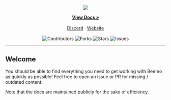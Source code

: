 <p align="center">
  <!-- Project Title and Links-->
<p align="center">
<img src="assets">
</p>
  <p align="center">
    <a href="https://docs.beemo.gg"><strong>View Docs »</strong></a>
    <br /><br />
    <a href="https://beemo.gg/discord">Discord</a>
    ·
    <a href="https://beemo.gg">Website</a>
  </p>
</p>

<!-- Badges -->
<p align="center">
<!--Contributors-->
<img src="https://img.shields.io/github/contributors/AyuAi/beemo-docs.svg?style=for-the-badge" align="center" alt='Contributors'>
<!--Forks-->
<img src="https://img.shields.io/github/forks/AyuAi/beemo-docs.svg?style=for-the-badge" align="center" alt='Forks' >
<!--Stars-->
<img src="https://img.shields.io/github/stars/AyuAi/beemo-docs.svg?style=for-the-badge" align="center" alt='Stars' >
<!--Issues-->
<img src="https://img.shields.io/github/issues/AyuAi/beemo-docs.svg?style=for-the-badge" align="center" alt='Issues' >
</p>

--- 

## Welcome
You should be able to find everything you need to get working with Beemo as quickly as possible! Feel free to open an issue or PR for missing / outdated content.

Note that the docs are maintained publicly for the sake of efficiency.
